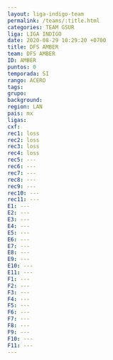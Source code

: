 ```yaml
---
layout: liga-indigo-team
permalink: /teams/:title.html
categories: TEAM GSUR
liga: LIGA INDIGO
date: 2020-08-29 10:29:20 +0700
title: DFS AMBER
team: DFS AMBER
ID: AMBER
puntos: 0
temporada: SI
rango: ACERO
tags: 
grupo: 
background: 
region: LAN
pais: mx
ligas: 
cxf: 
rec1: loss
rec2: loss
rec3: loss
rec4: loss
rec5: ---
rec6: ---
rec7: ---
rec8: ---
rec9: ---
rec10: ---
rec11: ---
E1: ---
E2: ---
E3: ---
E4: ---
E5: ---
E6: ---
E7: ---
E8: ---
E9: ---
E10: ---
E11: ---
F1: ---
F2: ---
F3: ---
F4: ---
F5: ---
F6: ---
F7: ---
F8: ---
F9: ---
F10: ---
F11: ---
---
```

